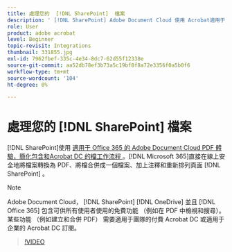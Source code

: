 ```yaml
---
title: 處理您的  [!DNL SharePoint]  檔案
description: ' [!DNL SharePoint] Adobe Document Cloud 使用 Acrobat適用于 [!DNL Office 365]'
role: User
product: adobe acrobat
level: Beginner
topic-revisit: Integrations
thumbnail: 331855.jpg
exl-id: 7962fbef-335c-4e34-8dc7-62d55f12338e
source-git-commit: aa52db78ef3b73a5c19bf8f8a72e3356f0a5b0f6
workflow-type: tm+mt
source-wordcount: '104'
ht-degree: 0%

---
```


# 處理您的 [!DNL SharePoint] 檔案

[!DNL SharePoint]使用 [ 適用于 Office 365 的 Adobe Document Cloud PDF 體驗，簡化包含和Acrobat DC 的檔工作流程 ](https://appsource.microsoft.com/en-us/product/web-apps/adobeinc.adobe-document-cloud-pdf?tab=Overview) 。[!DNL Microsoft 365]直接在線上安全地將檔案轉換為 PDF、將檔合併成一個檔案、加上注釋和重新排列頁面 [!DNL SharePoint] 。

>[!NOTE]
>
>Adobe Document Cloud， [!DNL SharePoint] [!DNL OneDrive] 並且 [!DNL Office 365] 包含可供所有使用者使用的免費功能 （例如在 PDF 中檢視和搜尋）。 某些功能 （例如建立和合併 PDF） 需要適用于團隊的付費 Acrobat DC 或適用于企業的 Acrobat DC 訂閱。

>[!VIDEO](https://video.tv.adobe.com/v/331855?hidetitle=true)
